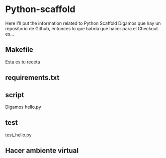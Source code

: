 # Python-scaffold
Here I'll put the information related to Python Scaffold
Digamos que hay un repositorio de Github, entonces lo que habría que hacer para el Checkout es...
## Makefile
Esta es tu receta
## requirements.txt
## script
Digamos hello.py
## test
test_hello.py
## Hacer ambiente virtual


